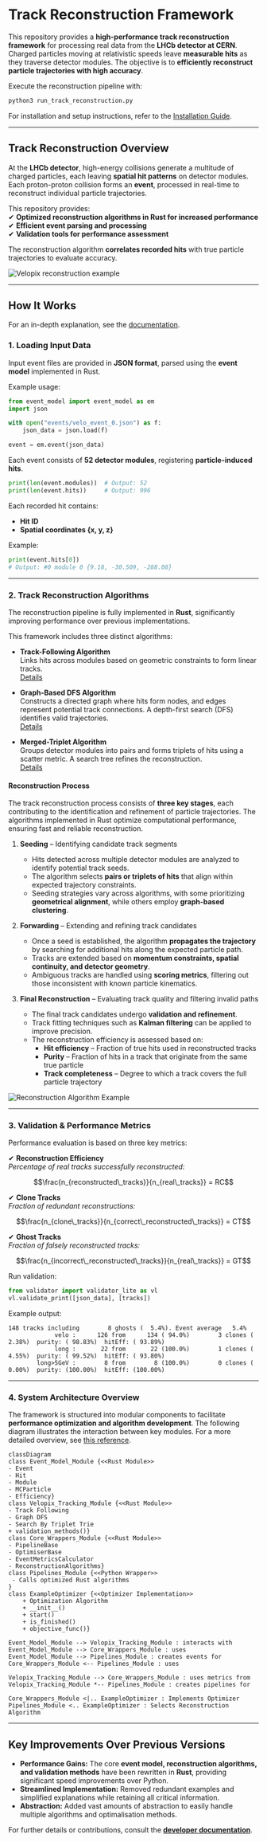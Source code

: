# Track Reconstruction Framework  

This repository provides a **high-performance track reconstruction framework** for processing real data from the **LHCb detector at CERN**. Charged particles moving at relativistic speeds leave **measurable hits** as they traverse detector modules. The objective is to **efficiently reconstruct particle trajectories with high accuracy**.

Execute the reconstruction pipeline with:
```bash
python3 run_track_reconstruction.py
```

For installation and setup instructions, refer to the [Installation Guide](./docs/INSTALLATION.md).

---

## Track Reconstruction Overview  

At the **LHCb detector**, high-energy collisions generate a multitude of charged particles, each leaving **spatial hit patterns** on detector modules.  
Each proton-proton collision forms an **event**, processed in real-time to reconstruct individual particle trajectories.

This repository provides:  
✔ **Optimized reconstruction algorithms in Rust for increased performance**  
✔ **Efficient event parsing and processing**  
✔ **Validation tools for performance assessment**  

The reconstruction algorithm **correlates recorded hits** with true particle trajectories to evaluate accuracy.

![Velopix reconstruction example](docs/VeloPix_Illustration.png "Velopix Reconstruction Example")

---

## How It Works  

For an in-depth explanation, see the [documentation](./docs/velopix_tracking.md).  

### **1. Loading Input Data**  

Input event files are provided in **JSON format**, parsed using the **event model** implemented in Rust.  

Example usage:
```python
from event_model import event_model as em
import json

with open("events/velo_event_0.json") as f:
    json_data = json.load(f)

event = em.event(json_data)
```

Each event consists of **52 detector modules**, registering **particle-induced hits**.

```python
print(len(event.modules))  # Output: 52
print(len(event.hits))     # Output: 996
```

Each recorded hit contains:
- **Hit ID**  
- **Spatial coordinates {x, y, z}**  

Example:
```python
print(event.hits[0])
# Output: #0 module 0 {9.18, -30.509, -288.08}
```

---

### **2. Track Reconstruction Algorithms**  

The reconstruction pipeline is fully implemented in **Rust**, significantly improving performance over previous implementations.  

This framework includes three distinct algorithms:  

- **Track-Following Algorithm**  
  Links hits across modules based on geometric constraints to form linear tracks.  
  [Details](./docs/ALGO_TrackFollowing.md)  

- **Graph-Based DFS Algorithm**  
  Constructs a directed graph where hits form nodes, and edges represent potential track connections. A depth-first search (DFS) identifies valid trajectories.  
  [Details](./docs/ALGO_DFS.md)  

- **Merged-Triplet Algorithm**  
  Groups detector modules into pairs and forms triplets of hits using a scatter metric. A search tree refines the reconstruction.  
  [Details](./docs/ALGO_SearchByTripletTree.md)  

#### **Reconstruction Process**  

The track reconstruction process consists of **three key stages**, each contributing to the identification and refinement of particle trajectories. The algorithms implemented in Rust optimize computational performance, ensuring fast and reliable reconstruction.  

1) **Seeding** – Identifying candidate track segments  
   - Hits detected across multiple detector modules are analyzed to identify potential track seeds.  
   - The algorithm selects **pairs or triplets of hits** that align within expected trajectory constraints.  
   - Seeding strategies vary across algorithms, with some prioritizing **geometrical alignment**, while others employ **graph-based clustering**.  

2) **Forwarding** – Extending and refining track candidates  
   - Once a seed is established, the algorithm **propagates the trajectory** by searching for additional hits along the expected particle path.  
   - Tracks are extended based on **momentum constraints, spatial continuity, and detector geometry**.  
   - Ambiguous tracks are handled using **scoring metrics**, filtering out those inconsistent with known particle kinematics.  

3) **Final Reconstruction** – Evaluating track quality and filtering invalid paths  
   - The final track candidates undergo **validation and refinement**.  
   - Track fitting techniques such as **Kalman filtering** can be applied to improve precision.  
   - The reconstruction efficiency is assessed based on:  
     - **Hit efficiency** – Fraction of true hits used in reconstructed tracks  
     - **Purity** – Fraction of hits in a track that originate from the same true particle  
     - **Track completeness** – Degree to which a track covers the full particle trajectory

![Reconstruction Algorithm Example](docs/TrackReconstructionExample.gif "Reconstruction Process")

---

### **3. Validation & Performance Metrics**  

Performance evaluation is based on three key metrics:  

✔ **Reconstruction Efficiency**  
   *Percentage of real tracks successfully reconstructed:*  
   ```math
   \frac{n_{reconstructed\_tracks}}{n_{real\_tracks}} = RC
   ```

✔ **Clone Tracks**  
   *Fraction of redundant reconstructions:*  
   ```math
   \frac{n_{clone\_tracks}}{n_{correct\_reconstructed\_tracks}} = CT
   ```

✔ **Ghost Tracks**  
   *Fraction of falsely reconstructed tracks:*  
   ```math
   \frac{n_{incorrect\_reconstructed\_tracks}}{n_{real\_tracks}} = GT
   ```

Run validation:
```python
from validator import validator_lite as vl
vl.validate_print([json_data], [tracks])
```

Example output:
```
148 tracks including        8 ghosts (  5.4%). Event average   5.4%
             velo :      126 from      134 ( 94.0%)        3 clones (  2.38%)  purity: ( 98.83%)  hitEff: ( 93.89%)
             long :       22 from       22 (100.0%)        1 clones (  4.55%)  purity: ( 99.52%)  hitEff: ( 93.80%)
        long>5GeV :        8 from        8 (100.0%)        0 clones (  0.00%)  purity: (100.00%)  hitEff: (100.00%)
```

---

### **4. System Architecture Overview**  

The framework is structured into modular components to facilitate **performance optimization and algorithm development**. The following diagram illustrates the interaction between key modules. For a more detailed overview, see [this reference](./docs/abstractions_diagram.md).

```mermaid
classDiagram
class Event_Model_Module {<<Rust Module>>
- Event
- Hit
- Module
- MCParticle
- Efficiency} 
class Velopix_Tracking_Module {<<Rust Module>>
- Track Following
- Graph DFS
- Search By Triplet Trie
+ validation_methods()} 
class Core_Wrappers_Module {<<Rust Module>>
- PipelineBase
- OptimiserBase
- EventMetricsCalculator
- ReconstructionAlgorithms} 
class Pipelines_Module {<<Python Wrapper>>
 - Calls optimized Rust algorithms
} 
class ExampleOptimizer {<<Optimizer Implementation>>
    + Optimization Algorithm
    + __init__()
    + start()
    + is_finished()
    + objective_func()}

Event_Model_Module --> Velopix_Tracking_Module : interacts with
Event_Model_Module --> Core_Wrappers_Module : uses
Event_Model_Module --> Pipelines_Module : creates events for
Core_Wrappers_Module <-- Pipelines_Module : uses 

Velopix_Tracking_Module --> Core_Wrappers_Module : uses metrics from
Velopix_Tracking_Module *-- Pipelines_Module : creates pipelines for

Core_Wrappers_Module <|.. ExampleOptimizer : Implements Optimizer
Pipelines_Module <.. ExampleOptimizer : Selects Reconstruction Algorithm
```
---

## **Key Improvements Over Previous Versions**  

- **Performance Gains:** The core **event model, reconstruction algorithms, and validation methods** have been rewritten in **Rust**, providing significant speed improvements over Python.  
- **Streamlined Implementation:** Removed redundant examples and simplified explanations while retaining all critical information.  
- **Abstraction:** Added vast amounts of abstraction to easily handle multiple algorithms and optimalisation methods.

For further details or contributions, consult the **[developer documentation](./docs/DEVELOPER_GUIDE.md)**.  
